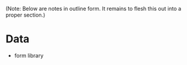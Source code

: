 (Note: Below are notes in outline form. It remains to flesh this out into a proper section.)

# Data

* form library
